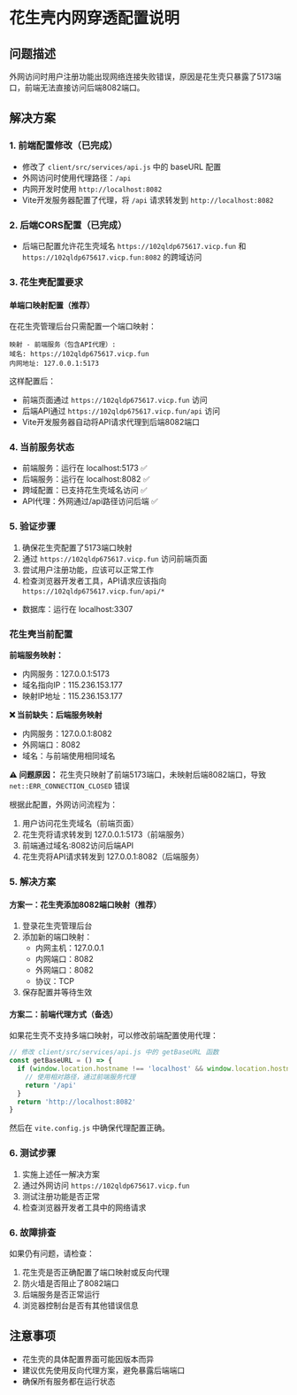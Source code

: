 # 花生壳内网穿透配置说明

## 问题描述
外网访问时用户注册功能出现网络连接失败错误，原因是花生壳只暴露了5173端口，前端无法直接访问后端8082端口。

## 解决方案

### 1. 前端配置修改（已完成）
- 修改了 `client/src/services/api.js` 中的 baseURL 配置
- 外网访问时使用代理路径：`/api`
- 内网开发时使用 `http://localhost:8082`
- Vite开发服务器配置了代理，将 `/api` 请求转发到 `http://localhost:8082`

### 2. 后端CORS配置（已完成）
- 后端已配置允许花生壳域名 `https://102qldp675617.vicp.fun` 和 `https://102qldp675617.vicp.fun:8082` 的跨域访问

### 3. 花生壳配置要求

#### 单端口映射配置（推荐）
在花生壳管理后台只需配置一个端口映射：

```
映射 - 前端服务（包含API代理）:
域名: https://102qldp675617.vicp.fun
内网地址: 127.0.0.1:5173
```

这样配置后：
- 前端页面通过 `https://102qldp675617.vicp.fun` 访问
- 后端API通过 `https://102qldp675617.vicp.fun/api` 访问
- Vite开发服务器自动将API请求代理到后端8082端口

### 4. 当前服务状态
- 前端服务：运行在 localhost:5173 ✅
- 后端服务：运行在 localhost:8082 ✅
- 跨域配置：已支持花生壳域名访问 ✅
- API代理：外网通过/api路径访问后端 ✅

### 5. 验证步骤
1. 确保花生壳配置了5173端口映射
2. 通过 `https://102qldp675617.vicp.fun` 访问前端页面
3. 尝试用户注册功能，应该可以正常工作
4. 检查浏览器开发者工具，API请求应该指向 `https://102qldp675617.vicp.fun/api/*`
- 数据库：运行在 localhost:3307

### 花生壳当前配置
**前端服务映射：**
- 内网服务：127.0.0.1:5173
- 域名指向IP：115.236.153.177
- 映射IP地址：115.236.153.177

**❌ 当前缺失：后端服务映射**
- 内网服务：127.0.0.1:8082
- 外网端口：8082
- 域名：与前端使用相同域名

**⚠️ 问题原因：** 花生壳只映射了前端5173端口，未映射后端8082端口，导致 `net::ERR_CONNECTION_CLOSED` 错误

根据此配置，外网访问流程为：
1. 用户访问花生壳域名（前端页面）
2. 花生壳将请求转发到 127.0.0.1:5173（前端服务）
3. 前端通过域名:8082访问后端API
4. 花生壳将API请求转发到 127.0.0.1:8082（后端服务）

### 5. 解决方案

#### 方案一：花生壳添加8082端口映射（推荐）
1. 登录花生壳管理后台
2. 添加新的端口映射：
   - 内网主机：127.0.0.1
   - 内网端口：8082
   - 外网端口：8082
   - 协议：TCP
3. 保存配置并等待生效

#### 方案二：前端代理方式（备选）
如果花生壳不支持多端口映射，可以修改前端配置使用代理：

```javascript
// 修改 client/src/services/api.js 中的 getBaseURL 函数
const getBaseURL = () => {
  if (window.location.hostname !== 'localhost' && window.location.hostname !== '127.0.0.1') {
    // 使用相对路径，通过前端服务代理
    return '/api'
  }
  return 'http://localhost:8082'
}
```

然后在 `vite.config.js` 中确保代理配置正确。

### 6. 测试步骤
1. 实施上述任一解决方案
2. 通过外网访问 `https://102qldp675617.vicp.fun`
3. 测试注册功能是否正常
4. 检查浏览器开发者工具中的网络请求

### 6. 故障排查
如果仍有问题，请检查：
1. 花生壳是否正确配置了端口映射或反向代理
2. 防火墙是否阻止了8082端口
3. 后端服务是否正常运行
4. 浏览器控制台是否有其他错误信息

## 注意事项
- 花生壳的具体配置界面可能因版本而异
- 建议优先使用反向代理方案，避免暴露后端端口
- 确保所有服务都在运行状态
